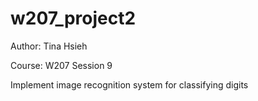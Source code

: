 # w207_project2

Author: Tina Hsieh

Course: W207 Session 9

Implement image recognition system for classifying digits